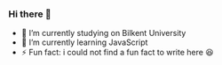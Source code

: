 ### Hi there 👋 
- 🔭 I’m currently studying on Bilkent University
- 🌱 I’m currently learning JavaScript
- ⚡ Fun fact: i could not find a fun fact to write here 😆

<!--
**ahmtul/ahmtul** is a ✨ _special_ ✨ repository because its `README.md` (this file) appears on your GitHub profile.

Here are some ideas to get you started:

- 🔭 I’m currently studying on Bilkent University
- 🌱 I’m currently learning JavaScript
- ⚡ Fun fact: 
-->
